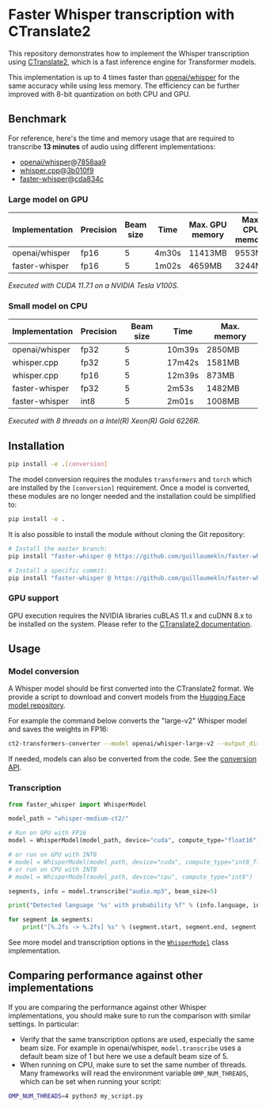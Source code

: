 # Faster Whisper transcription with CTranslate2

This repository demonstrates how to implement the Whisper transcription using [CTranslate2](https://github.com/OpenNMT/CTranslate2/), which is a fast inference engine for Transformer models.

This implementation is up to 4 times faster than [openai/whisper](https://github.com/openai/whisper) for the same accuracy while using less memory. The efficiency can be further improved with 8-bit quantization on both CPU and GPU.

## Benchmark

For reference, here's the time and memory usage that are required to transcribe **13 minutes** of audio using different implementations:

* [openai/whisper](https://github.com/openai/whisper)@[7858aa9](https://github.com/openai/whisper/commit/7858aa9c08d98f75575035ecd6481f462d66ca27)
* [whisper.cpp](https://github.com/ggerganov/whisper.cpp)@[3b010f9](https://github.com/ggerganov/whisper.cpp/commit/3b010f9bed9a6068609e9faf52383aea792b0362)
* [faster-whisper](https://github.com/guillaumekln/faster-whisper)@[cda834c](https://github.com/guillaumekln/faster-whisper/commit/cda834c8ea76c2cab9da19031815c1e937a88c7f)

### Large model on GPU

| Implementation | Precision | Beam size | Time | Max. GPU memory | Max. CPU memory |
| --- | --- | --- | --- | --- | --- |
| openai/whisper | fp16 | 5 | 4m30s | 11413MB | 9553MB |
| faster-whisper | fp16 | 5 | 1m02s | 4659MB | 3244MB |

*Executed with CUDA 11.7.1 on a NVIDIA Tesla V100S.*

### Small model on CPU

| Implementation | Precision | Beam size | Time | Max. memory |
| --- | --- | --- | --- | --- |
| openai/whisper | fp32 | 5 | 10m39s | 2850MB |
| whisper.cpp | fp32 | 5 | 17m42s | 1581MB |
| whisper.cpp | fp16 | 5 | 12m39s | 873MB |
| faster-whisper | fp32 | 5 | 2m53s | 1482MB |
| faster-whisper | int8 | 5 | 2m01s | 1008MB |

*Executed with 8 threads on a Intel(R) Xeon(R) Gold 6226R.*

## Installation

```bash
pip install -e .[conversion]
```

The model conversion requires the modules `transformers` and `torch` which are installed by the `[conversion]` requirement. Once a model is converted, these modules are no longer needed and the installation could be simplified to:

```bash
pip install -e .
```

It is also possible to install the module without cloning the Git repository:

```bash
# Install the master branch:
pip install "faster-whisper @ https://github.com/guillaumekln/faster-whisper/archive/refs/heads/master.tar.gz"

# Install a specific commit:
pip install "faster-whisper @ https://github.com/guillaumekln/faster-whisper/archive/a4f1cc8f11433e454c3934442b5e1a4ed5e865c3.tar.gz"
```

### GPU support

GPU execution requires the NVIDIA libraries cuBLAS 11.x and cuDNN 8.x to be installed on the system. Please refer to the [CTranslate2 documentation](https://opennmt.net/CTranslate2/installation.html).

## Usage

### Model conversion

A Whisper model should be first converted into the CTranslate2 format. We provide a script to download and convert models from the [Hugging Face model repository](https://huggingface.co/models?sort=downloads&search=whisper).

For example the command below converts the "large-v2" Whisper model and saves the weights in FP16:

```bash
ct2-transformers-converter --model openai/whisper-large-v2 --output_dir whisper-large-v2-ct2 --quantization float16
```

If needed, models can also be converted from the code. See the [conversion API](https://opennmt.net/CTranslate2/python/ctranslate2.converters.TransformersConverter.html).

### Transcription

```python
from faster_whisper import WhisperModel

model_path = "whisper-medium-ct2/"

# Run on GPU with FP16
model = WhisperModel(model_path, device="cuda", compute_type="float16")

# or run on GPU with INT8
# model = WhisperModel(model_path, device="cuda", compute_type="int8_float16")
# or run on CPU with INT8
# model = WhisperModel(model_path, device="cpu", compute_type="int8")

segments, info = model.transcribe("audio.mp3", beam_size=5)

print("Detected language '%s' with probability %f" % (info.language, info.language_probability))

for segment in segments:
    print("[%.2fs -> %.2fs] %s" % (segment.start, segment.end, segment.text))
```

See more model and transcription options in the [`WhisperModel`](https://github.com/guillaumekln/faster-whisper/blob/master/faster_whisper/transcribe.py) class implementation.

## Comparing performance against other implementations

If you are comparing the performance against other Whisper implementations, you should make sure to run the comparison with similar settings. In particular:

* Verify that the same transcription options are used, especially the same beam size. For example in openai/whisper, `model.transcribe` uses a default beam size of 1 but here we use a default beam size of 5.
* When running on CPU, make sure to set the same number of threads. Many frameworks will read the environment variable `OMP_NUM_THREADS`, which can be set when running your script:

```bash
OMP_NUM_THREADS=4 python3 my_script.py
```

